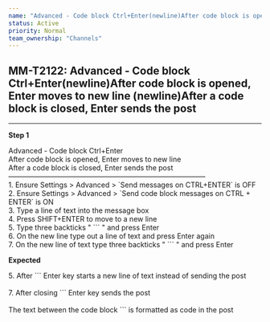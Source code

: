 ```yaml
---
name: "Advanced - Code block Ctrl+Enter(newline)After code block is opened, Enter moves to new line (newline)After a code block is closed, Enter sends the post"
status: Active
priority: Normal
team_ownership: "Channels"
---
```


## MM-T2122: Advanced - Code block Ctrl+Enter(newline)After code block is opened, Enter moves to new line (newline)After a code block is closed, Enter sends the post

---

**Step 1**

Advanced - Code block Ctrl+Enter\
After code block is opened, Enter moves to new line\
After a code block is closed, Enter sends the post\
————————————————————————————\
1\. Ensure Settings > Advanced > \`Send messages on CTRL+ENTER\` is OFF\
2\. Ensure Settings > Advanced > \`Send code block messages on CTRL + ENTER\` is ON\
3\. Type a line of text into the message box\
4\. Press SHIFT+ENTER to move to a new line\
5\. Type three backticks " \`\`\` " and press Enter\
6\. On the new line type out a line of text and press Enter again\
7\. On the new line of text type three backticks " \`\`\` " and press Enter

**Expected**

5\. After \`\`\` Enter key starts a new line of text instead of sending the post\
\
7\. After closing \`\`\` Enter key sends the post\
\
The text between the code block \`\`\` is formatted as code in the post
